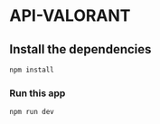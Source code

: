 # API-VALORANT


## Install the dependencies

```sh
npm install
```

### Run this app

```sh
npm run dev
```

